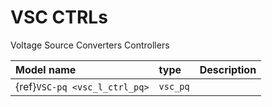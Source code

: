 # VSC CTRLs

Voltage Source Converters Controllers 

| Model name                  |  type     | Description                        |
| :-----------------          |:--------  | :----------------------------------|
|{ref}`VSC-pq <vsc_l_ctrl_pq>`| ``vsc_pq``|                                    |
 
 

